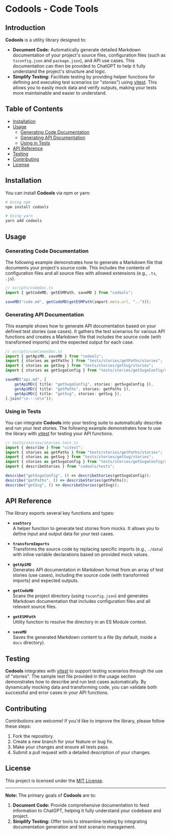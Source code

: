 # Codools - Code Tools

## Introduction

**Codools** is a utility library designed to:
- **Document Code:** Automatically generate detailed Markdown documentation of your project's source files, configuration files (such as `tsconfig.json` and `package.json`), and API use cases. This documentation can then be provided to ChatGPT to help it fully understand the project's structure and logic.
- **Simplify Testing:** Facilitate testing by providing helper functions for defining and executing test scenarios (or "stories") using [vitest](https://vitest.dev/). This allows you to easily mock data and verify outputs, making your tests more maintainable and easier to understand.


## Table of Contents

- [Installation](#installation)
- [Usage](#usage)
    - [Generating Code Documentation](#generating-code-documentation)
    - [Generating API Documentation](#generating-api-documentation)
    - [Using in Tests](#using-in-tests)
- [API Reference](#api-reference)
- [Testing](#testing)
- [Contributing](#contributing)
- [License](#license)

## Installation

You can install **Codools** via npm or yarn:

```bash
# Using npm
npm install codools

# Using yarn
yarn add codools
```

## Usage

### Generating Code Documentation

The following example demonstrates how to generate a Markdown file that documents your project's source code. This includes the contents of configuration files and all source files with allowed extensions (e.g., `.ts`, `.js`).

```typescript
// scripts/codeDoc.ts
import { getCodeMD, getESMPath, saveMD } from "codools";

saveMD("code.md", getCodeMD(getESMPath(import.meta.url, "..")));
```

### Generating API Documentation

This example shows how to generate API documentation based on your defined test stories (use cases). It gathers the test scenarios for various API functions and creates a Markdown file that includes the source code (with transformed imports) and the expected output for each case.

```typescript
// scripts/useCasesDoc.ts
import { getApiMD, saveMD } from "codools";
import { stories as getPaths } from "tests/stories/getPaths/stories";
import { stories as getSvg } from "tests/stories/getSvg/stories";
import { stories as getSvgoConfig } from "tests/stories/getSvgoConfig/stories";

saveMD("api.md", [
    getApiMD({ title: "getSvgoConfig", stories: getSvgoConfig }),
    getApiMD({ title: "getPaths", stories: getPaths }),
    getApiMD({ title: "getSvg", stories: getSvg }),
].join("\n---\n\n"));
```

### Using in Tests

You can integrate **Codools** into your testing suite to automatically describe and run your test stories. The following example demonstrates how to use the library with [vitest](https://vitest.dev/) for testing your API functions.

```typescript
// tests/stories/stories.test.ts
import { describe } from "vitest";
import { stories as getPaths } from "tests/stories/getPaths/stories";
import { stories as getSvg } from "tests/stories/getSvg/stories";
import { stories as getSvgoConfig } from "tests/stories/getSvgoConfig/stories";
import { describeStories } from "codools/tests";

describe("getSvgoConfig", () => describeStories(getSvgoConfig));
describe("getPaths", () => describeStories(getPaths));
describe("getSvg", () => describeStories(getSvg));
```

## API Reference

The library exports several key functions and types:

- **`useStory`**  
  A helper function to generate test stories from mocks. It allows you to define input and output data for your test cases.

- **`transformImports`**  
  Transforms the source code by replacing specific imports (e.g., `./data`) with inline variable declarations based on provided mock values.

- **`getApiMD`**  
  Generates API documentation in Markdown format from an array of test stories (use cases), including the source code (with transformed imports) and expected outputs.

- **`getCodeMD`**  
  Scans the project directory (using `tsconfig.json`) and generates Markdown documentation that includes configuration files and all relevant source files.

- **`getESMPath`**  
  Utility function to resolve the directory in an ES Module context.

- **`saveMD`**  
  Saves the generated Markdown content to a file (by default, inside a `docs` directory).

## Testing

**Codools** integrates with [vitest](https://vitest.dev/) to support testing scenarios through the use of "stories". The sample test file provided in the usage section demonstrates how to describe and run test cases automatically. By dynamically mocking data and transforming code, you can validate both successful and error cases in your API functions.

## Contributing

Contributions are welcome! If you'd like to improve the library, please follow these steps:

1. Fork the repository.
2. Create a new branch for your feature or bug fix.
3. Make your changes and ensure all tests pass.
4. Submit a pull request with a detailed description of your changes.

## License

This project is licensed under the [MIT License](LICENSE).

---
**Note:** The primary goals of **Codools** are to:
1. **Document Code:** Provide comprehensive documentation to feed information to ChatGPT, helping it fully understand your codebase and project.
2. **Simplify Testing:** Offer tools to streamline testing by integrating documentation generation and test scenario management.
````markdown
